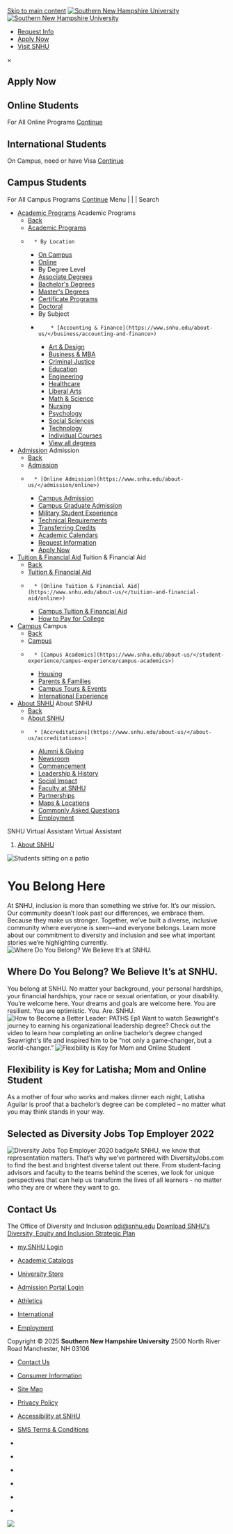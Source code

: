 [Skip to main content](https://www.snhu.edu/about-us/<#main-content>)
[ ![Southern New Hampshire University](https://www.snhu.edu/-/media/images/logos/snhu-logos/snhu-desktop-header.ashx?h=72&iar=0&w=260&hash=44ABD115C30B2A82CDA010ABFB66ACA8) ![Southern New Hampshire University](https://www.snhu.edu/-/media/images/logos/snhu-logos/snhu-mobile-header.ashx?h=72&iar=0&w=239&hash=54CAEE4243F7608D0BA259C620764F91) ](https://www.snhu.edu/about-us/</> "Southern New Hampshire University")
  * [ Request Info ](https://www.snhu.edu/about-us/</admission/request-information>)
  * [ Apply Now ](https://www.snhu.edu/about-us/<#ModalCardDeck>)
  * [ Visit SNHU ](https://www.snhu.edu/about-us/</admission/campus-admission/campus-tours-and-admission-events>)


×
##  Apply Now 
## Online Students
For All Online Programs
[Continue](https://www.snhu.edu/about-us/</admission/apply-now/application> "Continue to the Online Application")
## International Students
On Campus, need or have Visa
[Continue](https://www.snhu.edu/about-us/</admission/apply-now/international-application> "Continue to the International Application")
## Campus Students
For All Campus Programs
[Continue](https://www.snhu.edu/about-us/</admission/campus-admission> "Continue to the Campus Admission page")
Menu | | |
Search
  * [Academic Programs](https://www.snhu.edu/about-us/</program-finder>) Academic Programs
    * [Back](https://www.snhu.edu/about-us/<#>)
    * [Academic Programs](https://www.snhu.edu/about-us/</program-finder>)
    *       * By Location
      * [On Campus](https://www.snhu.edu/about-us/</campus-majors>)
      * [Online](https://www.snhu.edu/about-us/</online-degrees>)
      * By Degree Level
      * [Associate Degrees](https://www.snhu.edu/about-us/</online-degrees/associate>)
      * [Bachelor's Degrees](https://www.snhu.edu/about-us/</online-degrees/bachelors>)
      * [Master's Degrees](https://www.snhu.edu/about-us/</online-degrees/masters>)
      * [Certificate Programs](https://www.snhu.edu/about-us/</online-degrees/certificates>)
      * [Doctoral](https://www.snhu.edu/about-us/</campus-majors/doctoral>)
      * By Subject
      *         * [Accounting & Finance](https://www.snhu.edu/about-us/</business/accounting-and-finance>)
        * [Art & Design](https://www.snhu.edu/about-us/</liberal-arts/design>)
        * [Business & MBA](https://www.snhu.edu/about-us/</business>)
        * [Criminal Justice](https://www.snhu.edu/about-us/</social-sciences/criminal-justice>)
        * [Education](https://www.snhu.edu/about-us/</education>)
        * [Engineering](https://www.snhu.edu/about-us/</stem/engineering>)
        * [Healthcare](https://www.snhu.edu/about-us/</health>)
        * [Liberal Arts](https://www.snhu.edu/about-us/</liberal-arts>)
        * [Math & Science](https://www.snhu.edu/about-us/</stem/math-and-science>)
        * [Nursing](https://www.snhu.edu/about-us/</health/nursing>)
        * [Psychology](https://www.snhu.edu/about-us/</social-sciences/psychology-and-counseling>)
        * [Social Sciences](https://www.snhu.edu/about-us/</social-sciences>)
        * [Technology](https://www.snhu.edu/about-us/</stem/technology>)
        * [Individual Courses](https://www.snhu.edu/about-us/</online-degrees/classes>)
        * [View all degrees](https://www.snhu.edu/about-us/</program-finder>)
  * [Admission](https://www.snhu.edu/about-us/</admission>) Admission
    * [Back](https://www.snhu.edu/about-us/<#>)
    * [Admission](https://www.snhu.edu/about-us/</admission>)
    *       * [Online Admission](https://www.snhu.edu/about-us/</admission/online>)
      * [Campus Admission](https://www.snhu.edu/about-us/</admission/campus-admission>)
      * [Campus Graduate Admission](https://www.snhu.edu/about-us/</admission/campus-graduate-admission>)
      * [Military Student Experience](https://www.snhu.edu/about-us/</student-experience/military-student-experience>)
      * [Technical Requirements](https://www.snhu.edu/about-us/</admission/technical-requirements>)
      * [Transferring Credits](https://www.snhu.edu/about-us/</admission/transferring-credits>)
      * [Academic Calendars](https://www.snhu.edu/about-us/</admission/academic-calendars>)
      * [Request Information](https://www.snhu.edu/about-us/</admission/request-information>)
      * [Apply Now](https://www.snhu.edu/about-us/</admission/apply-now>)
  * [Tuition & Financial Aid](https://www.snhu.edu/about-us/</tuition-and-financial-aid>) Tuition & Financial Aid
    * [Back](https://www.snhu.edu/about-us/<#>)
    * [Tuition & Financial Aid](https://www.snhu.edu/about-us/</tuition-and-financial-aid>)
    *       * [Online Tuition & Financial Aid](https://www.snhu.edu/about-us/</tuition-and-financial-aid/online>)
      * [Campus Tuition & Financial Aid](https://www.snhu.edu/about-us/</tuition-and-financial-aid/campus>)
      * [How to Pay for College](https://www.snhu.edu/about-us/</tuition-and-financial-aid/paying-for-college>)
  * [Campus](https://www.snhu.edu/about-us/</student-experience/campus-experience>) Campus
    * [Back](https://www.snhu.edu/about-us/<#>)
    * [Campus](https://www.snhu.edu/about-us/</student-experience/campus-experience>)
    *       * [Campus Academics](https://www.snhu.edu/about-us/</student-experience/campus-experience/campus-academics>)
      * [Housing](https://www.snhu.edu/about-us/</student-experience/campus-experience/campus-housing>)
      * [Parents & Families](https://www.snhu.edu/about-us/</student-experience/campus-experience/information-for-parents>)
      * [Campus Tours & Events](https://www.snhu.edu/about-us/</admission/campus-admission/campus-tours-and-admission-events>)
      * [International Experience](https://www.snhu.edu/about-us/</student-experience/international-experience>)
  * [About SNHU](https://www.snhu.edu/about-us/</about-us>) About SNHU
    * [Back](https://www.snhu.edu/about-us/<#>)
    * [About SNHU](https://www.snhu.edu/about-us/</about-us>)
    *       * [Accreditations](https://www.snhu.edu/about-us/</about-us/accreditations>)
      * [Alumni & Giving](https://www.snhu.edu/about-us/<https:/alumni.snhu.edu/>)
      * [Newsroom](https://www.snhu.edu/about-us/</about-us/newsroom>)
      * [Commencement](https://www.snhu.edu/about-us/</student-experience/graduation>)
      * [Leadership & History](https://www.snhu.edu/about-us/</about-us/leadership-and-history>)
      * [Social Impact](https://www.snhu.edu/about-us/</about-us/social-impact>)
      * [Faculty at SNHU](https://www.snhu.edu/about-us/</about-us/faculty-at-snhu>)
      * [Partnerships](https://www.snhu.edu/about-us/</about-us/partnerships>)
      * [Maps & Locations](https://www.snhu.edu/about-us/</about-us/maps-and-directions>)
      * [Commonly Asked Questions](https://www.snhu.edu/about-us/</about-us/faqs>)
      * [ Employment](https://www.snhu.edu/about-us/<https:/jobs.snhu.edu>)


SNHU Virtual Assistant 
Virtual Assistant 
  1. [ About SNHU ](https://www.snhu.edu/about-us/</about-us>)


![Students sitting on a patio](https://www.snhu.edu/-/media/images/masthead-image/banner-images/diversity-desktop-banner.ashx?h=340&w=890&sc_lang=en&hash=4B1882FFF2256300B71749518861B941)
#  You Belong Here
At SNHU, inclusion is more than something we strive for. It’s our mission.
Our community doesn’t look past our differences, we embrace them. Because they make us stronger. Together, we’ve built a diverse, inclusive community where everyone is seen—and everyone belongs. Learn more about our commitment to diversity and inclusion and see what important stories we’re highlighting currently. 
![Where Do You Belong? We Believe It’s at SNHU.](https://i.ytimg.com/vi/bbc6k6B-f-o/sddefault.jpg)
## Where Do You Belong? We Believe It’s at SNHU.
You belong at SNHU. No matter your background, your personal hardships, your financial hardships, your race or sexual orientation, or your disability. You’re welcome here. Your dreams and goals are welcome here. You are resilient. You are optimistic. You. Are. SNHU.
![How to Become a Better Leader: PATHS Ep1](https://i.ytimg.com/vi/iTIFt4NMlWo/sddefault.jpg)
Want to watch Seawright's journey to earning his organizational leadership degree? Check out the video to learn how completing an online bachelor’s degree changed Seawright's life and inspired him to be “not only a game-changer, but a world-changer.”
![Flexibility is Key for Mom and Online Student](https://i.ytimg.com/vi/Vil8m2H6ZgM/sddefault.jpg)
## Flexibility is Key for Latisha; Mom and Online Student
As a mother of four who works and makes dinner each night, Latisha Aguilar is proof that a bachelor’s degree can be completed – no matter what you may think stands in your way. 
## Selected as Diversity Jobs Top Employer 2022
![Diversity Jobs Top Employer 2020 badge](https://www.snhu.edu/-/media/images/logos/best-college-to-work-for/diversity-jobs-top-employer-badge.ashx?modified=20200309125619&w=277&hash=EE6AFC0F5E373344F509D6A15BEE3480)At SNHU, we know that representation matters. That’s why we’ve partnered with DiversityJobs.com to find the best and brightest diverse talent out there. From student-facing advisors and faculty to the teams behind the scenes, we look for unique perspectives that can help us transform the lives of all learners - no matter who they are or where they want to go.
## Contact Us
The Office of Diversity and Inclusion 
odi@snhu.edu
[ Download SNHU's Diversity, Equity and Inclusion Strategic Plan ](https://www.snhu.edu/about-us/<http:/pages.snhu.edu/documents/DEI_Strategic_Plan.pdf>)
  * [ my.SNHU Login ](https://www.snhu.edu/about-us/<https:/my.snhu.edu/>)
  * [ Academic Catalogs ](https://www.snhu.edu/about-us/</admission/academic-catalogs>)
  * [ University Store ](https://www.snhu.edu/about-us/</about-us/university-store>)
  * [ Admission Portal Login ](https://www.snhu.edu/about-us/<https:/admission.snhu.edu/>)


  * [ Athletics ](https://www.snhu.edu/about-us/<https:/www.snhupenmen.com/landing/index>)
  * [ International ](https://www.snhu.edu/about-us/</student-experience/international-experience>)
  * [ Employment ](https://www.snhu.edu/about-us/<https:/jobs.snhu.edu>)


Copyright © 2025 
**Southern New Hampshire University**
2500 North River Road
Manchester, NH 03106
  * [ Contact Us ](https://www.snhu.edu/about-us/</about-us/contact-us>)
  * [ Consumer Information ](https://www.snhu.edu/about-us/</consumer-information>)
  * [ Site Map ](https://www.snhu.edu/about-us/</sitemap>)
  * [ Privacy Policy ](https://www.snhu.edu/about-us/</privacy-policy>)
  * [ Accessibility at SNHU ](https://www.snhu.edu/about-us/</about-us/accessibility>)
  * [ SMS Terms & Conditions ](https://www.snhu.edu/about-us/</privacy-policy/sms-terms-and-conditions>)


  * [ ](https://www.snhu.edu/about-us/<https:/www.twitter.com/snhu>)
  * [ ](https://www.snhu.edu/about-us/<https:/www.facebook.com/snhu>)
  * [ ](https://www.snhu.edu/about-us/<https:/www.linkedin.com/school/snhu>)
  * [ ](https://www.snhu.edu/about-us/<https:/www.youtube.com/channel/UCcyOlIJee-Q1cGD2Dmf1rCA>)
  * [ ](https://www.snhu.edu/about-us/<https:/www.instagram.com/snhu>)
  * [ ](https://www.snhu.edu/about-us/<https:/www.tiktok.com/@snhu>)


![](https://s.amazon-adsystem.com/iui3?d=forester-did&ex-fargs=%3Fid%3D1304e2e9-fa69-c8d3-9b42-942c72d525ca%26type%3D55%26m%3D1&ex-fch=416613&ex-src=https://Snhu.edu&ex-hargs=v%3D1.0%3Bc%3D7356071730501%3Bp%3D1304E2E9-FA69-C8D3-9B42-942C72D525CA)
